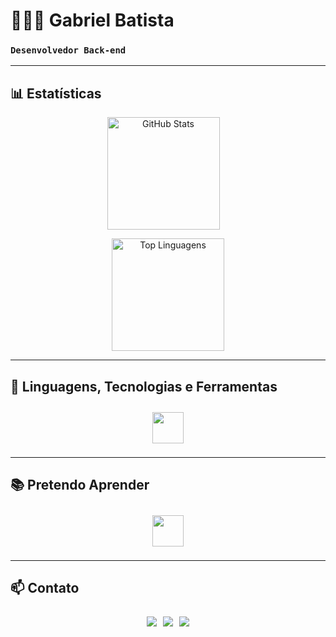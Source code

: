 # 👨🏻‍💻 Gabriel Batista

### **`Desenvolvedor Back-end`**

---

## 📊 Estatísticas

<div align="center">

<img 
    alt="GitHub Stats" 
    height="180" 
    style="margin-right: 15px; display: inline-block;" 
    src="https://github-readme-stats.vercel.app/api?username=gaabrielbatista&show_icons=true&theme=dark&include_all_commits=true" 
/>

<img 
    alt="Top Linguagens" 
    height="180" 
    style="display: inline-block;" 
    src="https://github-readme-stats.vercel.app/api/top-langs/?username=gaabrielbatista&theme=dark&layout=compact&langs_count=9" 
/>

</div>

---

## 🚀 Linguagens, Tecnologias e Ferramentas

<div align="center" style="margin-top: 20px; display: flex; justify-content: center; flex-wrap: wrap;">
  <img src="https://skillicons.dev/icons?i=python,vscode,git,github" height="50" style="margin: 8px;" />
</div>

---

## 📚 Pretendo Aprender

<div align="center" style="margin-top: 20px; display: flex; justify-content: center; flex-wrap: wrap;">
  <img src="https://skillicons.dev/icons?i=java,postgres,mongodb,flask" height="50" style="margin: 8px;" />
</div>

---

## 📫 Contato

<div align="center" style="margin-top: 20px; display: flex; justify-content: center; flex-wrap: wrap;">
  <a href="mailto:ggabrielbattista@gmail.com">
    <img src="https://img.shields.io/badge/Email-D14836?style=for-the-badge&logo=gmail&logoColor=white" style="margin: 5px;" />
  </a>
  <a href="https://www.linkedin.com/in/gabriel-batista-a66470378/" target="_blank">
    <img src="https://img.shields.io/badge/LinkedIn-0A66C2?style=for-the-badge&logo=linkedin&logoColor=white" style="margin: 5px;" />
  </a>
  <a href="https://github.com/gaabrielbatista" target="_blank">
    <img src="https://img.shields.io/badge/GitHub-171515?style=for-the-badge&logo=github&logoColor=white" style="margin: 5px;" />
  </a>
</div>
